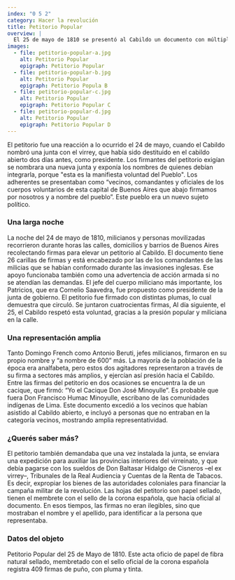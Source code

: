 ```yaml
---
index: "0 5 2"
category: Hacer la revolución
title: Petitorio Popular
overview: |
  El 25 de mayo de 1810 se presentó al Cabildo un documento con múltiples firmas y “a nombre del pueblo”, conocido como petitorio popular. Enumera una serie de pedidos y exigencias de los revolucionarios. La principal: la definitiva destitución del Virrey y la formación de una junta de gobierno en la que no intervenía ninguna autoridad colonial.
images:
  - file: petitorio-popular-a.jpg
    alt: Petitorio Popular
    epigraph: Petitorio Popular
  - file: petitorio-popular-b.jpg
    alt: Petitorio Popular
    epigraph: Petitorio Popula B
  - file: petitorio-popular-c.jpg
    alt: Petitorio Popular
    epigraph: Petitorio Popular C
  - file: petitorio-popular-d.jpg
    alt: Petitorio Popular
    epigraph: Petitorio Popular D
---
```


El petitorio fue una reacción a lo ocurrido el 24 de mayo, cuando el Cabildo nombró una junta con el virrey, que había sido destituido en el cabildo abierto dos días antes, como presidente. Los firmantes del petitorio exigían se nombrara una nueva junta y exponía los nombres de quienes debían integrarla, porque "esta es la manifiesta voluntad del Pueblo". Los adherentes se presentaban como “vecinos, comandantes y oficiales de los cuerpos voluntarios de esta capital de Buenos Aires que abajo firmamos por nosotros y a nombre del pueblo”. Este pueblo era un nuevo sujeto político.

### Una larga noche
La noche del 24 de mayo de 1810, milicianos y personas movilizadas recorrieron durante horas las calles, domicilios y barrios de Buenos Aires recolectando firmas para elevar un petitorio al Cabildo. El documento tiene 26 carillas de firmas y está encabezado por las de los comandantes de las milicias que se habían conformado durante las invasiones inglesas. Ese apoyo funcionaba también como una advertencia de acción armada si no se atendían las demandas. El jefe del cuerpo miliciano más importante, los Patricios, que era Cornelio Saavedra, fue propuesto como presidente de la junta de gobierno. El petitorio fue firmado con distintas plumas, lo cual demuestra que circuló. Se juntaron cuatrocientas firmas, Al día siguiente, el 25, el Cabildo respetó esta voluntad, gracias a la presión popular y miliciana en la calle.

### Una representación amplia 
Tanto Domingo French como Antonio Beruti, jefes milicianos, firmaron en su propio nombre y “a nombre de 600” más. La mayoría de la población de la época era analfabeta, pero estos dos agitadores representaron a través de su firma a sectores más amplios, y ejercían así presión hacia el Cabildo. Entre las firmas del petitorio en dos ocasiones se encuentra la de un cacique, que firmó: “Yo el Cacique Don José Minoyulle”. Es probable que fuera Don Francisco Humac Minoyulle, escribano de las comunidades indígenas de Lima. Este documento excedió a los vecinos que habían asistido al Cabildo abierto, e incluyó a personas que no entraban en la categoría vecinos, mostrando amplia representatividad.

### ¿Querés saber más?
El petitorio también demandaba que una vez instalada la junta, se enviara una expedición para auxiliar las provincias interiores del virreinato, y que debía pagarse con los sueldos de Don Baltasar Hidalgo de Cisneros –el ex virrey–, Tribunales de la Real Audiencia y Cuentas de la Renta de Tabacos. Es decir, expropiar los bienes de las autoridades coloniales para financiar la campaña militar de la revolución. Las hojas del petitorio son papel sellado, tienen el membrete con el sello de la corona española, que hacía oficial al documento. En esos tiempos, las firmas no eran ilegibles, sino que mostraban el nombre y el apellido, para identificar a la persona que representaba.

### Datos del objeto
Petitorio Popular del 25 de Mayo de 1810. Este acta oficio de papel de fibra natural sellado, membretado con el sello oficial de la corona española registra 409 firmas de puño, con pluma y tinta.

